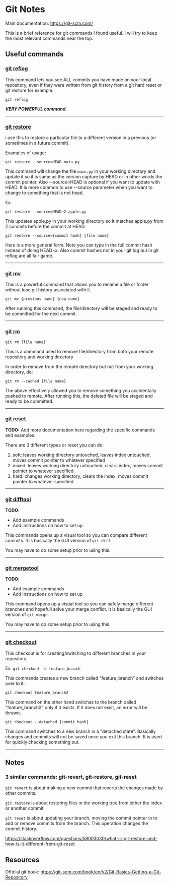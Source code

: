 # Git Notes

Main documentation: https://git-scm.com/

This is a brief reference for git commands I found useful.
I will try to keep the most relevant commands near the top.

## Useful commands

### [git reflog](https://git-scm.com/docs/git-reflog)

This command lets you see ALL commits you have made on your local repository,
even if they were written from git history from a git hard reset
or git restore for example.

`git reflog`

***VERY POWERFUL command.***

***

### [git restore](https://git-scm.com/docs/git-restore)

i use this to restore a particular file to a different version in a previous
(or sometimes in a future commit).

Examples of usage:

`git restore --source=HEAD main.py`

This command will change the file `main.py` in your working directory and update it
so it is same as the version capture by HEAD or in other words the commit pointer.
Also --source=HEAD is optional if you want to update with HEAD. It is more common
to use --source parameter when you want to change to something that is not head.

Ex:

`git restore --source=HEAD~2 apple.py` 

This updates apple.py in your working
directory so it matches apple.py from 2 commits
before the commit at HEAD.

`git restore --source={commit hash} {file name}`

Here is a more general form. Note you can type in the
full commit hash instead of doing HEAD~x. Also commit hashes
not in your git log but in git reflog are all fair game.

***

### [git mv](https://git-scm.com/docs/git-mv)

This is a powerful command that allows you to
rename a file or folder without lose git history
associated with it.

`git mv {previous name} {new name}`

After running this command, the file/directory will be staged and
ready to be committed for the next commit.

***

### [git rm](https://git-scm.com/docs/git-rm)


`git rm {file name}`

This is a command used to remove file/directory
from both your remote repository and working directory

In order to remove from the remote directory but not
from your working directory, do:

`git rm --cached {file name}`

The above effectively allowed you to remove something you
accidentally pushed to remote. After running this,
the deleted file will be staged and ready to be committed.

***

### [git reset](https://git-scm.com/docs/git-reset)

**TODO:** Add more documentation here regarding the specific commands and examples.

There are 3 different types or reset you can do:
1) soft: leaves working directory untouched, leaves index untouched, moves commit pointer to whatever specified
2) mixed: leaves working directory untouched, clears index, moves commit pointer to whatever specified
3) hard: changes working directory, clears the index, moves commit pointer to whatever specified

***

### [git difftool](https://git-scm.com/docs/git-difftool)
**TODO**: 
- Add example commands
- Add instructions on how to set up

This commands opens up a visual tool so you can compare
different commits. It is basically the GUI version
of `git diff`.

You may have to do some setup prior to using this.

***

### [git mergetool](https://git-scm.com/docs/git-mergetool)
**TODO**: 
- Add example commands
- Add instructions on how to set up

This command opens up a visual tool so you can safely
merge different branches and hopefull solve your
merge conflict. It is basically the GUI version
of `git merge`.

You may have to do some setup prior to using this.

***

### [git checkout](https://git-scm.com/docs/git-checkout)

This checkout is for creating/switching to different branches in your repository.

Ex: `git checkout -b feature_branch`

This commands creates a new branch called "feature_branch" and switches over to it.

`git checkout feature_branch2`

This command on the other hand switches to the branch called "feature_branch2" only
if it exists. If it does not exist, an error will be thrown.

`git checkout --detached {commit hash}`

This command switches to a new branch in a "detached state". Basically changes and commits
will not be saved once you exit this branch. It is used for quickly checking something out.

***

## Notes

### 3 similar commands: git-revert, git-restore, git-reset

`git revert` is about making a new commit that reverts the changes made by other commits.

`git restore` is about restoring files in the working tree from either the index
or another commit

`git reset` is about updating your branch, moving the commit pointer in to add or remove
commits from the branch. This operation changes the commit history.

https://stackoverflow.com/questions/58003030/what-is-git-restore-and-how-is-it-different-from-git-reset

## Resources

Official git book: https://git-scm.com/book/en/v2/Git-Basics-Getting-a-Git-Repository